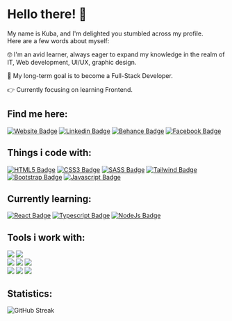 # Hello there! 👋
My name is Kuba, and I'm delighted you stumbled across my profile. <br>
Here are a few words about myself: <br>

🤓  I'm an avid learner, always eager to expand my knowledge in the realm of IT, Web development, UI/UX, graphic design. <br>

🎯  My long-term goal is to become a Full-Stack Developer.<br>

👉  Currently focusing on learning Frontend. <br>

## Find me here:
[![Website Badge](https://img.shields.io/badge/website-000000?style=for-the-badge&logo=About.me&logoColor=white)]( forthcoming )
[![Linkedin Badge](https://img.shields.io/badge/LinkedIn-0077B5?style=for-the-badge&logo=linkedin&logoColor=white)](https://www.linkedin.com/in/jakubhewig/)
[![Behance Badge](https://img.shields.io/badge/-Behance-blue?style=for-the-badge&logo=behance&logoColor=white)](https://www.behance.net/jakubhewig)
[![Facebook Badge](https://img.shields.io/badge/Facebook-1877F2?style=for-the-badge&logo=facebook&logoColor=white)](https://www.facebook.com/kuba.hewig/)
                 
## Things i code with:
[![HTML5 Badge](https://img.shields.io/badge/HTML5-E34F26?style=for-the-badge&logo=html5&logoColor=white)](#)
[![CSS3 Badge](https://img.shields.io/badge/CSS3-1572B6?style=for-the-badge&logo=css3&logoColor=white)](#)
[![SASS Badge](https://img.shields.io/badge/Sass-CC6699?style=for-the-badge&logo=sass&logoColor=white)](#)
[![Tailwind Badge](https://img.shields.io/badge/Tailwind_CSS-38B2AC?style=for-the-badge&logo=tailwind-css&logoColor=white)](#) <br>
[![Bootstrap Badge](https://img.shields.io/badge/Bootstrap-563D7C?style=for-the-badge&logo=bootstrap&logoColor=white)](#)
[![Javascript Badge](https://img.shields.io/badge/JavaScript-323330?style=for-the-badge&logo=javascript&logoColor=F7DF1E)](#)

## Currently learning:
[![React Badge](https://img.shields.io/badge/-React-61DBFB?style=for-the-badge&labelColor=black&logo=react&logoColor=61DBFB)](#)
[![Typescript Badge](https://img.shields.io/badge/TypeScript-007ACC?style=for-the-badge&logo=typescript&logoColor=white)](#)
[![NodeJs Badge](https://img.shields.io/badge/Node.js-43853D?style=for-the-badge&logo=node.js&logoColor=white)](#)
<!-- Step by step!
[![Next.js Badge](https://img.shields.io/badge/next.js-000000?style=for-the-badge&logo=nextdotjs&logoColor=white)](#)
[![Redux Badge](https://img.shields.io/badge/Redux-593D88?style=for-the-badge&logo=redux&logoColor=white)](#) 
[![Nodejs Badge](https://img.shields.io/badge/-Nodejs-3C873A?style=for-the-badge&labelColor=black&logo=node.js&logoColor=3C873A)](#)
[![Express.js Badge](https://img.shields.io/badge/Express.js-000000?style=for-the-badge&logo=express&logoColor=white)](#)
[![MongoDB Badge](https://img.shields.io/badge/MongoDB-4EA94B?style=for-the-badge&logo=mongodb&logoColor=white)](#)
-->
## Tools i work with:
![](https://img.shields.io/badge/Visual_Studio_Code-0078D4?style=for-the-badge&logo=visual%20studio%20code&logoColor=white)
![](https://img.shields.io/badge/Adobe%20Illustrator-FF9A00?style=for-the-badge&logo=adobe%20illustrator&logoColor=whit)<br>
![](https://img.shields.io/badge/Figma-F24E1E?style=for-the-badge&logo=figma&logoColor=white)
![](https://img.shields.io/badge/Adobe%20Photoshop-31A8FF?style=for-the-badge&logo=Adobe%20Photoshop&logoColor=black) 
![](https://img.shields.io/badge/Adobe%20XD-470137?style=for-the-badge&logo=Adobe%20XD&logoColor=#FF61F6) <br>
[![](https://img.shields.io/badge/Git-F05032?style=for-the-badge&logo=git&logoColor=white)](#)
[![](https://img.shields.io/badge/Microsoft_Office-D83B01?style=for-the-badge&logo=microsoft-office&logoColor=white)](#)
[![](https://img.shields.io/badge/MySQL-00000F?style=for-the-badge&logo=mysql&logoColor=white)](#)
## Statistics:
![GitHub Streak](https://github-readme-streak-stats.herokuapp.com/?user=HWGdesign&theme=tokyonight)
